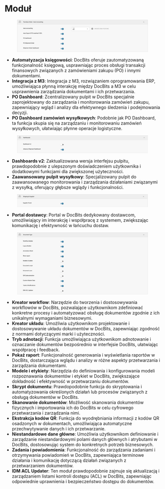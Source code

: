 # Moduł

<figure><img src="../../../../.gitbook/assets/Bildschirmfoto 2024-05-04 um 15.57.42.png" alt=""><figcaption></figcaption></figure>

* **Automatyzacja księgowości**: DocBits oferuje zautomatyzowaną funkcjonalność księgową, usprawniając proces obsługi transakcji finansowych związanych z zamówieniami zakupu (PO) i innymi dokumentami.
* **Integracja z M3**: Integracja z M3, rozwiązaniem oprogramowania ERP, umożliwiająca płynną interakcję między DocBits a M3 w celu usprawnienia zarządzania dokumentami i ich przetwarzania.
* **PO Dashboard**: Zcentralizowany pulpit w DocBits specjalnie zaprojektowany do zarządzania i monitorowania zamówień zakupu, zapewniający wgląd i analizy dla efektywnego śledzenia i podejmowania decyzji.
* **PO Dashboard zamówień wysyłkowych**: Podobnie jak PO Dashboard, ta funkcja skupia się na zarządzaniu i monitorowaniu zamówień wysyłkowych, ułatwiając płynne operacje logistyczne.

<figure><img src="../../../../.gitbook/assets/Bildschirmfoto 2024-05-04 um 15.57.52.png" alt=""><figcaption></figcaption></figure>

* **Dashboards v2**: Zaktualizowana wersja interfejsu pulpitu, prawdopodobnie z ulepszonym doświadczeniem użytkownika i dodatkowymi funkcjami dla zwiększonej użyteczności.
* **Zaawansowany pulpit wysyłkowy**: Specjalizowany pulpit do zaawansowanego monitorowania i zarządzania działaniami związanymi z wysyłką, oferujący głębsze wglądy i funkcjonalności.

<figure><img src="../../../../.gitbook/assets/Bildschirmfoto 2024-05-04 um 15.58.02.png" alt=""><figcaption></figcaption></figure>

* **Portal dostawcy**: Portal w DocBits dedykowany dostawcom, umożliwiający im interakcję i współpracę z systemem, zwiększając komunikację i efektywność w łańcuchu dostaw.

<figure><img src="../../../../.gitbook/assets/Bildschirmfoto 2024-05-04 um 15.58.17.png" alt=""><figcaption></figcaption></figure>

* **Kreator workflow**: Narzędzie do tworzenia i dostosowywania workflowów w DocBits, pozwalające użytkownikom zdefiniować konkretne procesy i automatyzować obsługę dokumentów zgodnie z ich unikalnymi wymaganiami biznesowymi.
* **Kreator układu**: Umożliwia użytkownikom projektowanie i dostosowywanie układu dokumentów w DocBits, zapewniając zgodność z normami dotyczącymi marki i użyteczności.
* **Tryb adnotacji**: Funkcja umożliwiająca użytkownikom adnotowanie i oznaczanie dokumentów bezpośrednio w interfejsie DocBits, ułatwiając współpracę i feedback.
* **Pokaż raport**: Funkcjonalność generowania i wyświetlania raportów w DocBits, dostarczająca wglądu i analizy w różne aspekty przetwarzania i zarządzania dokumentami.
* **Modele i etykiety**: Narzędzia do definiowania i konfigurowania modeli rozpoznawania dokumentów i etykiet w DocBits, zwiększające dokładność i efektywność w przetwarzaniu dokumentów.
* **Skrypt dokumentu**: Prawdopodobnie funkcja do skryptowania i automatyzowania określonych działań lub procesów związanych z obsługą dokumentów w DocBits.
* **Skanowanie dokumentów**: Możliwość skanowania dokumentów fizycznych i importowania ich do DocBits w celu cyfrowego przetwarzania i zarządzania nimi.
* **Ekstrakcja kodów QR**: Funkcja do wyodrębniania informacji z kodów QR osadzonych w dokumentach, umożliwiająca automatyczne przechwytywanie danych i ich przetwarzanie.
* **Niestandardowe dane główne**: Umożliwia użytkownikom definiowanie i zarządzanie niestandardowymi polami danych głównych i atrybutami w DocBits, dostosowując system do konkretnych potrzeb biznesowych.
* **Zadania i powiadomienia**: Funkcjonalność do zarządzania zadaniami i otrzymywania powiadomień w DocBits, zapewniająca terminowe działania i komunikację dotyczącą działań związanych z przetwarzaniem dokumentów.
* **IDM ACL Updater**: Ten moduł prawdopodobnie zajmuje się aktualizacją i zarządzaniem listami kontroli dostępu (ACL) w DocBits, zapewniając odpowiednie uprawnienia i bezpieczeństwo dostępu do dokumentów.
